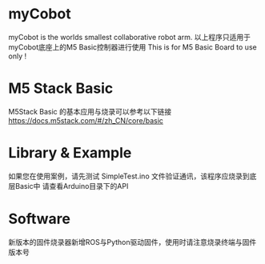 # myCobot
myCobot is the worlds smallest collaborative robot arm. 
以上程序只适用于myCobot底座上的M5 Basic控制器进行使用
This is for M5 Basic Board to use only !

# M5 Stack Basic
M5Stack Basic 的基本应用与烧录可以参考以下链接
https://docs.m5stack.com/#/zh_CN/core/basic

# Library & Example 
如果您在使用案例，请先测试 SimpleTest.ino 文件验证通讯，该程序应烧录到底层Basic中
请查看Arduino目录下的API

# Software
新版本的固件烧录器新增ROS与Python驱动固件，使用时请注意烧录终端与固件版本号
